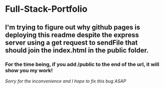 # Full-Stack-Portfolio

## I'm trying to figure out why github pages is deploying this readme despite the express server using a get request to sendFile that should join the index.html in the public folder. 

### For the time being, if you add /public to the end of the url, it will show you my work! 

*Sorry for the inconvenience and I hope to fix this bug ASAP*
